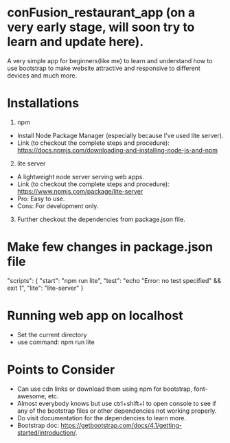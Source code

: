 # conFusion_restaurant_app (on a very early stage, will soon try to learn and update here).
A very simple app for beginners(like me) to learn and understand how to use bootstrap to make website attractive and responsive to different devices and much more.


# Installations
1) npm
 - Install Node Package Manager (especially because I've used lite server).
 - Link (to checkout the complete steps and procedure): https://docs.npmjs.com/downloading-and-installing-node-js-and-npm
 
2) lite server
 - A lightweight node server serving web apps.
 - Link (to checkout the complete steps and procedure): https://www.npmjs.com/package/lite-server
 - Pro: Easy to use.
 - Cons: For development only.
 
3) Further checkout the dependencies from package.json file. 


# Make few changes in package.json file  
"scripts": {
    "start": "npm run lite",
    "test": "echo \"Error: no test specified\" && exit 1",
    "lite": "lite-server"
  }
 
# Running web app on localhost
 - Set the current directory
 - use command: npm run lite 
 
# Points to Consider
 - Can use cdn links or download them using npm for bootstrap, font-awesome, etc.
 - Almost everybody knows but use ctrl+shift+I to open console to see if any of the bootstrap files or other dependencies not working properly.
 - Do visit documentation for the dependencies to learn more.
 - Bootstrap doc: https://getbootstrap.com/docs/4.1/getting-started/introduction/.
 




  
  
